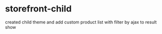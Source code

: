 # storefront-child
created child theme and add custom product list with filter by ajax to result show

